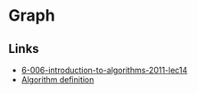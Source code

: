 # Graph


## Links

- [6-006-introduction-to-algorithms-2011-lec14](https://ocw.mit.edu/courses/electrical-engineering-and-computer-science/6-006-introduction-to-algorithms-fall-2011/lecture-videos/MIT6_006F11_lec14.pdf)
- [Algorithm definition](http://web.cs.unlv.edu/larmore/Courses/CSC477/bfsDfs.pdf)